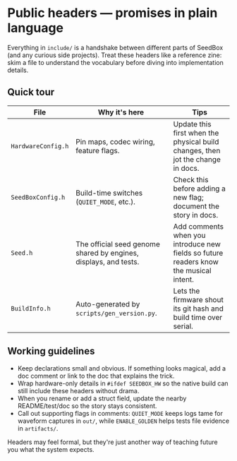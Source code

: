 # Public headers — promises in plain language

Everything in `include/` is a handshake between different parts of SeedBox (and
any curious side projects). Treat these headers like a reference zine: skim a
file to understand the vocabulary before diving into implementation details.

## Quick tour

| File | Why it's here | Tips |
| --- | --- | --- |
| `HardwareConfig.h` | Pin maps, codec wiring, feature flags. | Update this first when the physical build changes, then jot the change in docs. |
| `SeedBoxConfig.h` | Build-time switches (`QUIET_MODE`, etc.). | Check this before adding a new flag; document the story in docs. |
| `Seed.h` | The official seed genome shared by engines, displays, and tests. | Add comments when you introduce new fields so future readers know the musical intent. |
| `BuildInfo.h` | Auto-generated by `scripts/gen_version.py`. | Lets the firmware shout its git hash and build time over serial. |

## Working guidelines

- Keep declarations small and obvious. If something looks magical, add a doc
  comment or link to the doc that explains the trick.
- Wrap hardware-only details in `#ifdef SEEDBOX_HW` so the native build can still
  include these headers without drama.
- When you rename or add a struct field, update the nearby README/test/doc so the
  story stays consistent.
- Call out supporting flags in comments: `QUIET_MODE` keeps logs tame for
  waveform captures in `out/`, while `ENABLE_GOLDEN` helps tests file evidence in
  `artifacts/`.

Headers may feel formal, but they're just another way of teaching future you
what the system expects.
